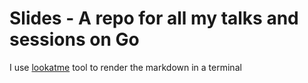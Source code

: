 # Slides - A repo for all my talks and sessions on Go

I use [lookatme](https://github.com/d0c-s4vage/lookatme) tool to render the markdown in a terminal
